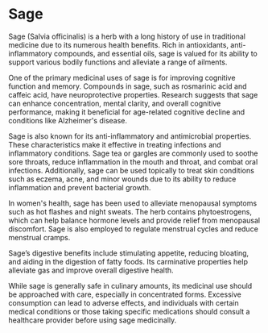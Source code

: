 <!--
source: gpt-40: sage (medicinal) (as paragraphs) (less than 220 words)
siblings: parsley, sage, rosemary, thyme
tags: herbals
-->

# Sage

Sage (Salvia officinalis) is a herb with a long history of use in traditional medicine due to its numerous health benefits. Rich in antioxidants, anti-inflammatory compounds, and essential oils, sage is valued for its ability to support various bodily functions and alleviate a range of ailments.

One of the primary medicinal uses of sage is for improving cognitive function and memory. Compounds in sage, such as rosmarinic acid and caffeic acid, have neuroprotective properties. Research suggests that sage can enhance concentration, mental clarity, and overall cognitive performance, making it beneficial for age-related cognitive decline and conditions like Alzheimer's disease.

Sage is also known for its anti-inflammatory and antimicrobial properties. These characteristics make it effective in treating infections and inflammatory conditions. Sage tea or gargles are commonly used to soothe sore throats, reduce inflammation in the mouth and throat, and combat oral infections. Additionally, sage can be used topically to treat skin conditions such as eczema, acne, and minor wounds due to its ability to reduce inflammation and prevent bacterial growth.

In women's health, sage has been used to alleviate menopausal symptoms such as hot flashes and night sweats. The herb contains phytoestrogens, which can help balance hormone levels and provide relief from menopausal discomfort. Sage is also employed to regulate menstrual cycles and reduce menstrual cramps.

Sage’s digestive benefits include stimulating appetite, reducing bloating, and aiding in the digestion of fatty foods. Its carminative properties help alleviate gas and improve overall digestive health.

While sage is generally safe in culinary amounts, its medicinal use should be approached with care, especially in concentrated forms. Excessive consumption can lead to adverse effects, and individuals with certain medical conditions or those taking specific medications should consult a healthcare provider before using sage medicinally.

